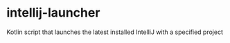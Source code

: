 # intellij-launcher
Kotlin script that launches the latest installed IntelliJ with a specified project
